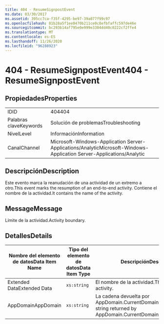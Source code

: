 ```yaml
---
title: 404 - ResumeSignpostEvent
ms.date: 03/30/2017
ms.assetid: 395cc7ca-f35f-4295-be97-39a077f99c97
ms.openlocfilehash: 81b28a5f1ee0470b211ce0c8efbfaffc597de46e
ms.sourcegitcommit: bc293b14af795e0e999e3304dd40c0222cf2ffe4
ms.translationtype: MT
ms.contentlocale: es-ES
ms.lasthandoff: 11/26/2020
ms.locfileid: "96288923"
---
```

# <a name="404---resumesignpostevent"></a><span data-ttu-id="e07d8-102">404 - ResumeSignpostEvent</span><span class="sxs-lookup"><span data-stu-id="e07d8-102">404 - ResumeSignpostEvent</span></span>

## <a name="properties"></a><span data-ttu-id="e07d8-103">Propiedades</span><span class="sxs-lookup"><span data-stu-id="e07d8-103">Properties</span></span>  
  
|||  
|-|-|  
|<span data-ttu-id="e07d8-104">ID</span><span class="sxs-lookup"><span data-stu-id="e07d8-104">ID</span></span>|<span data-ttu-id="e07d8-105">404</span><span class="sxs-lookup"><span data-stu-id="e07d8-105">404</span></span>|  
|<span data-ttu-id="e07d8-106">Palabras clave</span><span class="sxs-lookup"><span data-stu-id="e07d8-106">Keywords</span></span>|<span data-ttu-id="e07d8-107">Solución de problemas</span><span class="sxs-lookup"><span data-stu-id="e07d8-107">Troubleshooting</span></span>|  
|<span data-ttu-id="e07d8-108">Nivel</span><span class="sxs-lookup"><span data-stu-id="e07d8-108">Level</span></span>|<span data-ttu-id="e07d8-109">Información</span><span class="sxs-lookup"><span data-stu-id="e07d8-109">Information</span></span>|  
|<span data-ttu-id="e07d8-110">Canal</span><span class="sxs-lookup"><span data-stu-id="e07d8-110">Channel</span></span>|<span data-ttu-id="e07d8-111">Microsoft-Windows-Application Server-Applications/Analytic</span><span class="sxs-lookup"><span data-stu-id="e07d8-111">Microsoft-Windows-Application Server-Applications/Analytic</span></span>|  
  
## <a name="description"></a><span data-ttu-id="e07d8-112">Descripción</span><span class="sxs-lookup"><span data-stu-id="e07d8-112">Description</span></span>  

 <span data-ttu-id="e07d8-113">Este evento marca la reanudación de una actividad de un extremo a otro.</span><span class="sxs-lookup"><span data-stu-id="e07d8-113">This event marks the resumption of an end-to-end activity.</span></span> <span data-ttu-id="e07d8-114">Contiene el nombre de la actividad.</span><span class="sxs-lookup"><span data-stu-id="e07d8-114">It contains the name of the activity.</span></span>  
  
## <a name="message"></a><span data-ttu-id="e07d8-115">Message</span><span class="sxs-lookup"><span data-stu-id="e07d8-115">Message</span></span>  

 <span data-ttu-id="e07d8-116">Límite de la actividad.</span><span class="sxs-lookup"><span data-stu-id="e07d8-116">Activity boundary.</span></span>  
  
## <a name="details"></a><span data-ttu-id="e07d8-117">Detalles</span><span class="sxs-lookup"><span data-stu-id="e07d8-117">Details</span></span>  
  
|<span data-ttu-id="e07d8-118">Nombre del elemento de datos</span><span class="sxs-lookup"><span data-stu-id="e07d8-118">Data Item Name</span></span>|<span data-ttu-id="e07d8-119">Tipo del elemento de datos</span><span class="sxs-lookup"><span data-stu-id="e07d8-119">Data Item Type</span></span>|<span data-ttu-id="e07d8-120">Descripción</span><span class="sxs-lookup"><span data-stu-id="e07d8-120">Description</span></span>|  
|--------------------|--------------------|-----------------|  
|<span data-ttu-id="e07d8-121">Extended Data</span><span class="sxs-lookup"><span data-stu-id="e07d8-121">Extended Data</span></span>|`xs:string`|<span data-ttu-id="e07d8-122">El nombre de la actividad.</span><span class="sxs-lookup"><span data-stu-id="e07d8-122">The name of the activity.</span></span>|  
|<span data-ttu-id="e07d8-123">AppDomain</span><span class="sxs-lookup"><span data-stu-id="e07d8-123">AppDomain</span></span>|`xs:string`|<span data-ttu-id="e07d8-124">La cadena devuelta por AppDomain.CurrentDomain.FriendlyName.</span><span class="sxs-lookup"><span data-stu-id="e07d8-124">The string returned by AppDomain.CurrentDomain.FriendlyName.</span></span>|
